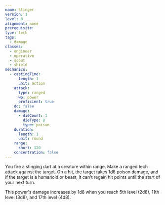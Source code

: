 ```yaml
---
name: Stinger
version: 1
level: 0
alignment: none
prerequisite: 
type: tech
tags:
  - damage
classes:
  - engineer
  - operative
  - scout
  - shield
mechanics:
  - castingTime:
      length: 1
      unit: action
    attack:
      type: ranged
      wp: power
      proficient: true
    dc: false
    damage:
      - dieCount: 1
        dieType: 8
        type: poison
    duration:
      length: 1
      unit: round
    range:
      short: 120
    concentration: false
---
```

You fire a stinging dart at a creature within range. Make a ranged tech attack against the target. On a hit, the target takes 1d8 poison damage, and if the target is a humanoid or beast, it can't regain hit points until the start of your next turn.

This power's damage increases by 1d8 when you reach 5th level (2d8), 11th level (3d8), and 17th level (4d8).
    